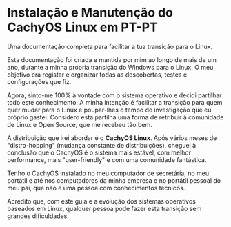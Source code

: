 # Instalação e Manutenção do CachyOS Linux em PT-PT
Uma documentação completa para facilitar a tua transição para o Linux.

Esta documentação foi criada e mantida por mim ao longo de mais de um ano, durante a minha própria transição do Windows para o Linux. O meu objetivo era registar e organizar todas as descobertas, testes e configurações que fiz.

Agora, sinto-me 100% à vontade com o sistema operativo e decidi partilhar todo este conhecimento. A minha intenção é facilitar a transição para quem quer mudar para o Linux e poupar-lhes o tempo de investigação que eu próprio gastei. Considero esta partilha uma forma de retribuir à comunidade de Linux e Open Source, que me recebeu tão bem.

A distribuição que irei abordar é o **CachyOS Linux**. Após vários meses de "distro-hopping" (mudança constante de distribuições), cheguei à conclusão que o CachyOS é o sistema mais estável, com melhor performance, mais "user-friendly" e com uma comunidade fantástica.

Tenho o CachyOS instalado no meu computador de secretária, no meu portátil e até nos computadores da minha empresa e no portátil pessoal do meu pai, que não é uma pessoa com conhecimentos técnicos.

Acredito que, com este guia e a evolução dos sistemas operativos baseados em Linux, qualquer pessoa pode fazer esta transição sem grandes dificuldades.
